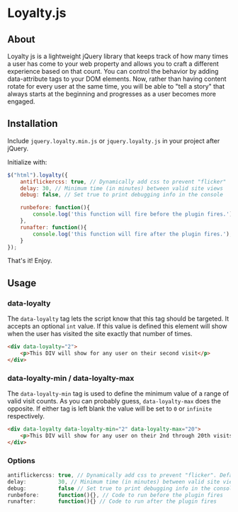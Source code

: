 # Loyalty.js

## About

Loyalty js is a lightweight jQuery library that keeps track of how many times a user has come to your web property and allows you to craft a different experience based on that count. You can control the behavior by adding data-attribute tags to your DOM elements. Now, rather than having content rotate for every user at the same time, you will be able to "tell a story" that always starts at the beginning and progresses as a user becomes more engaged.

## Installation

Include `jquery.loyalty.min.js` or `jquery.loyalty.js` in your project after jQuery.

Initialize with:

```javascript
$("html").loyalty({
	antiflickercss: true, // Dynamically add css to prevent "flicker"
	delay: 30, // Minimum time (in minutes) between valid site views
	debug: false, // Set true to print debugging info in the console

	runbefore: function(){
		console.log('this function will fire before the plugin fires.');
	},
	runafter: function(){
		console.log('this function will fire after the plugin fires.');
	}
});
```
That's it! Enjoy.

## Usage

### data-loyalty

The `data-loyalty` tag lets the script know that this tag should be targeted. It accepts an optional `int` value. If this value is defined this element will show when the user has visited the site exactly that number of times.

```html
<div data-loyalty="2">
	<p>This DIV will show for any user on their second visit</p>
</div>
```

### data-loyalty-min / data-loyalty-max

The `data-loyalty-min` tag is used to define the minimum value of a range of valid visit counts. As you can probably guess, `data-loyalty-max` does the opposite. If either tag is left blank the value will be set to `0` or `infinite` respectively.

```html
<div data-loyalty data-loyalty-min="2" data-loyalty-max="20">
	<p>This DIV will show for any user on their 2nd through 20th visits.</p>
</div>
```

### Options

```javascript
antiflickercss: true, // Dynamically add css to prevent "flicker". Default: true
delay:          30, // Minimum time (in minutes) between valid site views. Default: 30
debug:          false // Set true to print debugging info in the console. Default: false
runbefore:      function(){}, // Code to run before the plugin fires
runafter:       function(){} // Code to run after the plugin fires
```